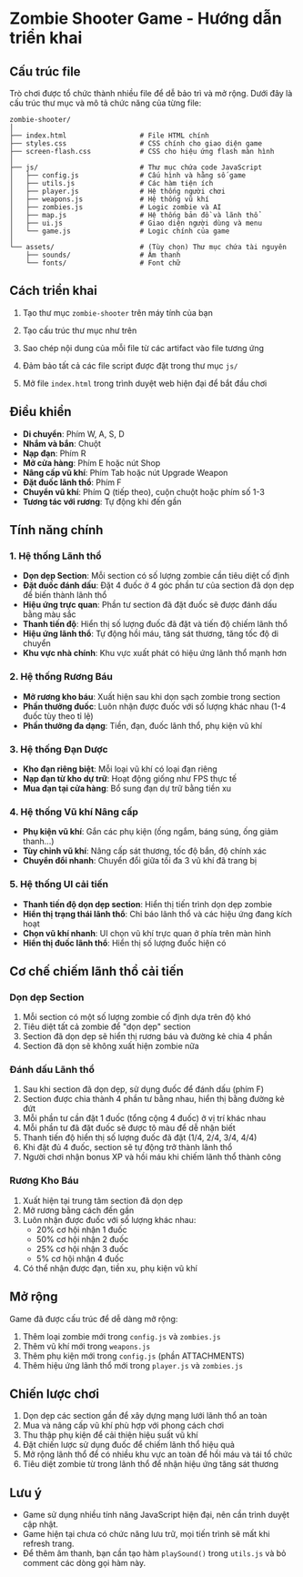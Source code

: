 # Zombie Shooter Game - Hướng dẫn triển khai

## Cấu trúc file

Trò chơi được tổ chức thành nhiều file để dễ bảo trì và mở rộng. Dưới đây là cấu trúc thư mục và mô tả chức năng của từng file:

```
zombie-shooter/
│
├── index.html                  # File HTML chính
├── styles.css                  # CSS chính cho giao diện game
├── screen-flash.css            # CSS cho hiệu ứng flash màn hình
│
├── js/                         # Thư mục chứa code JavaScript
│   ├── config.js               # Cấu hình và hằng số game
│   ├── utils.js                # Các hàm tiện ích
│   ├── player.js               # Hệ thống người chơi
│   ├── weapons.js              # Hệ thống vũ khí
│   ├── zombies.js              # Logic zombie và AI
│   ├── map.js                  # Hệ thống bản đồ và lãnh thổ
│   ├── ui.js                   # Giao diện người dùng và menu
│   └── game.js                 # Logic chính của game
│
└── assets/                     # (Tùy chọn) Thư mục chứa tài nguyên
    ├── sounds/                 # Âm thanh
    └── fonts/                  # Font chữ
```

## Cách triển khai

1. Tạo thư mục `zombie-shooter` trên máy tính của bạn

2. Tạo cấu trúc thư mục như trên

3. Sao chép nội dung của mỗi file từ các artifact vào file tương ứng

4. Đảm bảo tất cả các file script được đặt trong thư mục `js/`

5. Mở file `index.html` trong trình duyệt web hiện đại để bắt đầu chơi

## Điều khiển

- **Di chuyển**: Phím W, A, S, D
- **Nhắm và bắn**: Chuột
- **Nạp đạn**: Phím R
- **Mở cửa hàng**: Phím E hoặc nút Shop
- **Nâng cấp vũ khí**: Phím Tab hoặc nút Upgrade Weapon
- **Đặt đuốc lãnh thổ**: Phím F
- **Chuyển vũ khí**: Phím Q (tiếp theo), cuộn chuột hoặc phím số 1-3
- **Tương tác với rương**: Tự động khi đến gần

## Tính năng chính

### 1. Hệ thống Lãnh thổ
- **Dọn dẹp Section**: Mỗi section có số lượng zombie cần tiêu diệt cố định
- **Đặt đuốc đánh dấu**: Đặt 4 đuốc ở 4 góc phần tư của section đã dọn dẹp để biến thành lãnh thổ
- **Hiệu ứng trực quan**: Phần tư section đã đặt đuốc sẽ được đánh dấu bằng màu sắc
- **Thanh tiến độ**: Hiển thị số lượng đuốc đã đặt và tiến độ chiếm lãnh thổ
- **Hiệu ứng lãnh thổ**: Tự động hồi máu, tăng sát thương, tăng tốc độ di chuyển
- **Khu vực nhà chính**: Khu vực xuất phát có hiệu ứng lãnh thổ mạnh hơn

### 2. Hệ thống Rương Báu
- **Mở rương kho báu**: Xuất hiện sau khi dọn sạch zombie trong section
- **Phần thưởng đuốc**: Luôn nhận được đuốc với số lượng khác nhau (1-4 đuốc tùy theo tỉ lệ)
- **Phần thưởng đa dạng**: Tiền, đạn, đuốc lãnh thổ, phụ kiện vũ khí

### 3. Hệ thống Đạn Dược
- **Kho đạn riêng biệt**: Mỗi loại vũ khí có loại đạn riêng
- **Nạp đạn từ kho dự trữ**: Hoạt động giống như FPS thực tế
- **Mua đạn tại cửa hàng**: Bổ sung đạn dự trữ bằng tiền xu

### 4. Hệ thống Vũ khí Nâng cấp
- **Phụ kiện vũ khí**: Gắn các phụ kiện (ống ngắm, báng súng, ống giảm thanh...)
- **Tùy chỉnh vũ khí**: Nâng cấp sát thương, tốc độ bắn, độ chính xác
- **Chuyển đổi nhanh**: Chuyển đổi giữa tối đa 3 vũ khí đã trang bị

### 5. Hệ thống UI cải tiến
- **Thanh tiến độ dọn dẹp section**: Hiển thị tiến trình dọn dẹp zombie
- **Hiển thị trạng thái lãnh thổ**: Chỉ báo lãnh thổ và các hiệu ứng đang kích hoạt
- **Chọn vũ khí nhanh**: UI chọn vũ khí trực quan ở phía trên màn hình
- **Hiển thị đuốc lãnh thổ**: Hiển thị số lượng đuốc hiện có

## Cơ chế chiếm lãnh thổ cải tiến

### Dọn dẹp Section
1. Mỗi section có một số lượng zombie cố định dựa trên độ khó
2. Tiêu diệt tất cả zombie để "dọn dẹp" section
3. Section đã dọn dẹp sẽ hiển thị rương báu và đường kẻ chia 4 phần
4. Section đã dọn sẽ không xuất hiện zombie nữa

### Đánh dấu Lãnh thổ
1. Sau khi section đã dọn dẹp, sử dụng đuốc để đánh dấu (phím F)
2. Section được chia thành 4 phần tư bằng nhau, hiển thị bằng đường kẻ đứt
3. Mỗi phần tư cần đặt 1 đuốc (tổng cộng 4 đuốc) ở vị trí khác nhau
4. Mỗi phần tư đã đặt đuốc sẽ được tô màu để dễ nhận biết
5. Thanh tiến độ hiển thị số lượng đuốc đã đặt (1/4, 2/4, 3/4, 4/4)
6. Khi đặt đủ 4 đuốc, section sẽ tự động trở thành lãnh thổ
7. Người chơi nhận bonus XP và hồi máu khi chiếm lãnh thổ thành công

### Rương Kho Báu
1. Xuất hiện tại trung tâm section đã dọn dẹp
2. Mở rương bằng cách đến gần
3. Luôn nhận được đuốc với số lượng khác nhau:
   - 20% cơ hội nhận 1 đuốc
   - 50% cơ hội nhận 2 đuốc
   - 25% cơ hội nhận 3 đuốc
   - 5% cơ hội nhận 4 đuốc
4. Có thể nhận được đạn, tiền xu, phụ kiện vũ khí

## Mở rộng

Game đã được cấu trúc để dễ dàng mở rộng:
1. Thêm loại zombie mới trong `config.js` và `zombies.js`
2. Thêm vũ khí mới trong `weapons.js`
3. Thêm phụ kiện mới trong `config.js` (phần ATTACHMENTS)
4. Thêm hiệu ứng lãnh thổ mới trong `player.js` và `zombies.js`

## Chiến lược chơi

1. Dọn dẹp các section gần để xây dựng mạng lưới lãnh thổ an toàn
2. Mua và nâng cấp vũ khí phù hợp với phong cách chơi
3. Thu thập phụ kiện để cải thiện hiệu suất vũ khí
4. Đặt chiến lược sử dụng đuốc để chiếm lãnh thổ hiệu quả
5. Mở rộng lãnh thổ để có nhiều khu vực an toàn để hồi máu và tái tổ chức
6. Tiêu diệt zombie từ trong lãnh thổ để nhận hiệu ứng tăng sát thương

## Lưu ý

- Game sử dụng nhiều tính năng JavaScript hiện đại, nên cần trình duyệt cập nhật.
- Game hiện tại chưa có chức năng lưu trữ, mọi tiến trình sẽ mất khi refresh trang.
- Để thêm âm thanh, bạn cần tạo hàm `playSound()` trong `utils.js` và bỏ comment các dòng gọi hàm này.